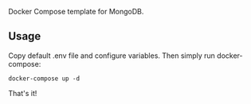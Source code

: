 Docker Compose template for MongoDB.

## Usage
Copy default .env file and configure variables. Then simply run docker-compose:
```
docker-compose up -d
```

That's it!
